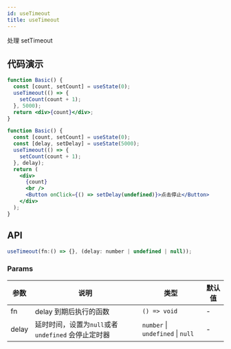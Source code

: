 ```yaml
---
id: useTimeout
title: useTimeout
---
```


处理 setTimeout

## 代码演示

```jsx live
function Basic() {
  const [count, setCount] = useState(0);
  useTimeout(() => {
    setCount(count + 1);
  }, 5000);
  return <div>{count}</div>;
}
```

```jsx live
function Basic() {
  const [count, setCount] = useState(0);
  const [delay, setDelay] = useState(5000);
  useTimeout(() => {
    setCount(count + 1);
  }, delay);
  return (
    <div>
      {count}
      <br />
      <Button onClick={() => setDelay(undefined)}>点击停止</Button>
    </div>
  );
}
```

## API

```javascript
useTimeout(fn:() => {}, (delay: number | undefined | null));
```

### Params

| 参数  | 说明                                                | 类型                              | 默认值 |
| ----- | --------------------------------------------------- | --------------------------------- | ------ |
| fn    | delay 到期后执行的函数                              | `() => void`                      | -      |
| delay | 延时时间，设置为`null`或者 `undefined` 会停止定时器 | `number` \| `undefined` \| `null` | -      |

